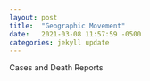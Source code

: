 ```yaml
---
layout: post
title:  "Geographic Movement"
date:   2021-03-08 11:57:59 -0500
categories: jekyll update
---
```

Cases and Death Reports 